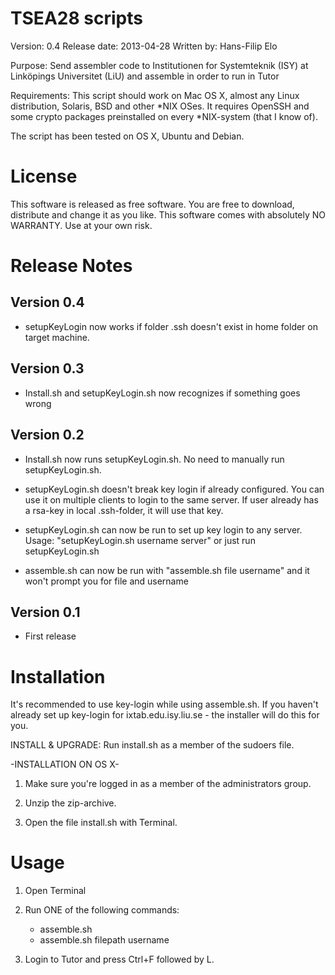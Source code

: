 TSEA28 scripts
======

Version: 0.4
Release date: 2013-04-28
Written by: Hans-Filip Elo

Purpose: Send assembler code to Institutionen for Systemteknik (ISY) at Linköpings Universitet (LiU) and assemble in order to run in Tutor

Requirements: This script should work on Mac OS X, almost any Linux distribution, Solaris, BSD and other *NIX OSes. It requires OpenSSH and some crypto packages preinstalled on every *NIX-system (that I know of). 

The script has been tested on OS X, Ubuntu and Debian. 

License
======

This software is released as free software. You are free to download, distribute and change it as you like. This software comes with absolutely NO WARRANTY. Use at your own risk. 

Release Notes 
======

Version 0.4
------------
- setupKeyLogin now works if folder .ssh doesn't exist in home folder on target machine. 

Version 0.3
------------
- Install.sh and setupKeyLogin.sh now recognizes if something goes wrong

Version 0.2
------------
- Install.sh now runs setupKeyLogin.sh. No need to manually run setupKeyLogin.sh.

- setupKeyLogin.sh doesn't break key login if already configured. You can use it on multiple clients to login to the same server. If user already has a rsa-key in local .ssh-folder, it will use that key. 

- setupKeyLogin.sh can now be run to set up key login to any server. Usage: "setupKeyLogin.sh username server" or just run setupKeyLogin.sh

- assemble.sh can now be run with "assemble.sh file username" and it won't prompt you for file and username

Version 0.1
------------
- First release

Installation
======

It's recommended to use key-login while using assemble.sh. If you haven't already set up key-login for ixtab.edu.isy.liu.se - the installer will do this for you. 

INSTALL & UPGRADE: Run install.sh as a member of the sudoers file.

  -INSTALLATION ON OS X-

1. Make sure you're logged in as a member of the administrators group.

2. Unzip the zip-archive. 

6. Open the file install.sh with Terminal.

Usage
======

1. Open Terminal

2. Run ONE of the following commands:
	- assemble.sh
	- assemble.sh filepath username

4. Login to Tutor and press Ctrl+F followed by L. 
